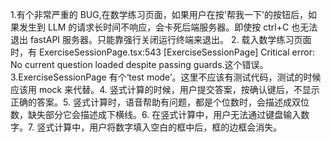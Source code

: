 1.有个非常严重的 BUG,在数学练习页面，如果用户在按'帮我一下'的按钮后，如果发生到 LLM 的请求长时间不响应，会卡死后端服务器。即使按 ctrl+C 也无法退出 fastAPI 服务器。只能靠强行关闭运行终端来退出。 2. 载入数学练习页面时，有 ExerciseSessionPage.tsx:543 [ExerciseSessionPage] Critical error: No current question loaded despite passing guards.这个错误。 3.ExerciseSessionPage 有个‘test mode’。这里不应该有测试代码，测试的时候应该用 mock 来代替。4. 竖式计算的时候，用户提交答案，按确认键后，不显示正确的答案。5. 竖式计算时，语音帮助有问题，都是个位数时，会描述成双位数，缺失部分它会描述成下横线。6. 在竖式计算中，用户无法通过键盘输入数字。7. 竖式计算中，用户将数字填入空白的框中后，框的边框会消失。
